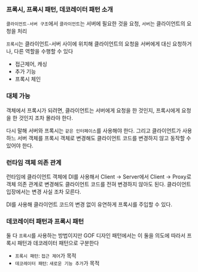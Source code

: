### 프록시, 프록시 패턴, 데코레이터 패턴 소개

`클라이언트-서버 구조`에서 `클라이언트`는 서버에 필요한 것을 요청, `서버`는 클라이언트의 요청을 처리

`프록시`는 클라이언트-서버 사이에 위치해 클라이언트의 요청을 서버에게 대신 요청하거나, 다른 역할을 수행할 수 있다

- 접근제어, 캐싱
- 추가 기능
- 프록시 체인

### 대체 가능
객체에서 프록시가 되려면, 클라이언트는 서버에게 요청을 한 것인지, 프록시에게 요청을 한 것인지 조차 몰라야 한다.

다시 말해 서버와 프록시는 `같은 인터페이스`를 사용해야 한다. 그리고 클라이언트가 사용하느
서버 객체를 프록시 객체로 변경해도 클라이언트 코드를 변경하지 않고 동작할 수 있어야 한다.

### 런타임 객체 의존 관계
런타임에 클라이언트 객체에 DI를 사용해서 Client -> Server에서 Client -> Proxy로
객체 의존 관계로 변경해도 클라이언트 코드를 전혀 변경하지 않아도 된다. 클라이언트 입장에서는
변경 사실 조차 모른다.

DI를 사용해 클라이언트 코드의 변경 없이 유연하게 프록시를 주입할 수 있다.

### 데코레이터 패턴과 프록시 패턴

둘 다 `프록시`를 사용하는 방법이지만 GOF 디자인 패턴에서는 이 둘을 의도에 따라서
프록시 패턴과 데코레이터 패턴으로 구분한다

- `프록시 패턴`: `접근 제어`가 목적
- `데코레이터 패턴`: `새로운 기능 추가`가 목적
